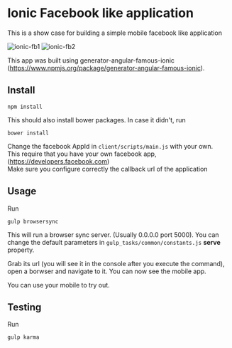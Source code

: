 # Ionic Facebook like application
This is a show case for building a simple mobile facebook like application

![ionic-fb1](https://cloud.githubusercontent.com/assets/4806944/4914108/a29674cc-64bd-11e4-80cf-8b9ea5d8705a.png)  ![ionic-fb2](https://cloud.githubusercontent.com/assets/4806944/4914112/a7585ef8-64bd-11e4-935f-c9f133634e2b.png)


This app was built using generator-angular-famous-ionic (https://www.npmjs.org/package/generator-angular-famous-ionic).


## Install
```
npm install
```

This should also install bower packages. In case it didn't, run
```
bower install
```

Change the facebook AppId in `client/scripts/main.js` with your own.   
This require that you have your own facebook app, (https://developers.facebook.com)   
Make sure you configure correctly the callback url of the application


## Usage
Run
```
gulp browsersync
```

This will run a browser sync server. (Usually 0.0.0.0 port 5000). You can change the default parameters in `gulp_tasks/common/constants.js` **serve** property.

Grab its url (you will see it in the console after you execute the command), open a borwser and navigate to it.
You can now see the mobile app.

You can use your mobile to try out.



## Testing
Run
```
gulp karma
```




